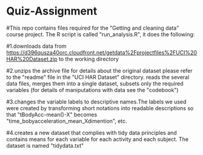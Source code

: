 # Quiz-Assignment
#This repo contains files required for the "Getting and cleaning data" course project. The R script is called "run_analysis.R", it does the following:

#1.downloads data from https://d396qusza40orc.cloudfront.net/getdata%2Fprojectfiles%2FUCI%20HAR%20Dataset.zip to the working directory

#2.unzips the archive file for details about the original dataset please refer to the "readme" file in the "UCI HAR Dataset" directory.
reads the several data files, merges them into a single dataset, subsets only the required variables (for details of maniputations with data see the "codebook")

#3.changes the variable labels to descriptive names.The labels we used were created by transforming short notations into readable descriptions so that "tBodyAcc-mean()-X" becomes "time_bobyacceleration_mean_Xdimention", etc.

#4.creates a new dataset that complies with tidy data principles and contains means for each variable for each activity and each subject. The dataset is named "tidydata.txt" 
